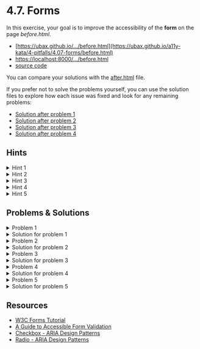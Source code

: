 # 4.7. Forms

In this exercise, your goal is to improve the accessibility of the **form** on the page _before.html_.

- [https://ubax.github.io/.../before.html](https://ubax.github.io/a11y-kata/4-pitfalls/4.07-forms/before.html)
- [https://localhost:8000/.../before.html](http://localhost:8000/4-pitfalls/4.07-forms/before.html)
- [source code](./before.html)

You can compare your solutions with the [after.html](after.html) file.

If you prefer not to solve the problems yourself, you can use the solution files to explore how each issue was fixed and look for any remaining problems:

- [Solution after problem 1](https://ubax.github.io/a11y-kata/4-pitfalls/4.07-forms/after-problem-1.html)
- [Solution after problem 2](https://ubax.github.io/a11y-kata/4-pitfalls/4.07-forms/after-problem-2.html)
- [Solution after problem 3](https://ubax.github.io/a11y-kata/4-pitfalls/4.07-forms/after-problem-3.html)
- [Solution after problem 4](https://ubax.github.io/a11y-kata/4-pitfalls/4.07-forms/after-problem-4.html)

## Hints

<details>
<summary>Hint 1</summary>

Try to locate the form controls using a screen reader:

- Mac: <kbd>VO + Cmd + J</kbd>
- Windows: <kbd>F</kbd>
- Android: <kbd>Swipe up + down</kbd> to select form fields navigation, then <kbd>swipe down/up</kbd>.
- iOS: <kbd>Twisting</kbd> to select form fields navigation, then <kbd>Swipe down/up</kbd>.
</details>

<details>
<summary>Hint 2</summary>

Try selecting checkboxes and radio buttons using a screen reader.

</details>

<details>
<summary>Hint 3</summary>

Enable color blindness simulation in your browser and try to locate form controls with errors.

Refer to [2.3 Disability simulation - Color blindness](../../2-tools/2.3-disability-simulation.md#exercise-1-simulating-color-blindness) for instructions on how to disable colors in the browser.

</details>

<details>
<summary>Hint 4</summary>

Focus on a form control with an error using a screen reader. Is it announced differently from a regular control?

</details>

<details>
<summary>Hint 5</summary>

Try to distinguish required fields using a screen reader.

</details>

## Problems & Solutions

<details>
<summary>Problem 1</summary>

Form fields are not properly associated with their labels, making it difficult for screen readers to identify them. They are announced as "edit text" instead of with the field's label. [WCAG 3.3.2 - Labels or Instructions](https://www.w3.org/WAI/WCAG21/Understanding/labels-or-instructions.html)

</details>
<details>
<summary>Solution for problem 1</summary>

Associate each form field with its label by:

- Using the `for` attribute on the label and the `id` attribute on the form field.
  ```diff
  - <label>Name</label> <input type="text" id="name" name="name" />
  + <label for="name">Name</label> <input type="text" id="name" name="name" />
  ```
- Wrapping the form field with the label.
  ```diff
  - <label>Name</label> <input type="text" id="name" name="name" />
  + <label>
  +  Name
  +  <input type="text" name="name" />
  + </label>
  ```
- Using the `aria-labelledby` attribute on the form field.
  ```diff
  - <label>Name</label>
  + <label id="name-label">Name</label>
  - <input type="text" name="name" />
  + <input type="text" aria-labelledby="name-label" name="name" />
  ```

</details>

<details>
<summary>Problem 2</summary>

The issue is more significant for checkboxes and radio buttons, as there's no connection between individual controls, group labels, and controls within a group.

</details>
<details>
<summary>Solution for problem 2</summary>

1. Connect radio buttons and checkboxes with their labels. The best experience is to wrap the form field with the label.
   ```html
   <label>
     <input type="checkbox" name="monday" />
     Monday
   </label>
   ```
2. Group checkboxes using a list and group them properly.
   ```diff
   <label id="office-days-label">When do you come to the office?</label>
   <div role="group" class="checkbox-group">
   +  <ul aria-labelledby="office-days-label" class="checkbox-group">
   -  <input type="checkbox" name="monday" />
   -  <label> Monday </label>
   +   <li>
   +     <label>
   +       <input type="checkbox" name="monday" />
   +       Monday
   +     </label>
   +   </li>
       ...
   +  </ul>
   </div>
   ```
3. Use the `aria-labelledby` attribute to associate radio button groups with their group labels.
   ```diff
   - <label>Gender</label>
   + <label id="gender-list-label">Gender</label>
   <div
   +  aria-labelledby="gender-list-label"
   +  role="radiogroup"
     class="radio-group"
   >
     <label>
       <input type="radio" name="gender" value="male" />
       Male
     </label>
     ...
   </div>
   ```

</details>

<details>
<summary>Problem 3</summary>

The `Password` input only displays an error message when it's focused. The error is also indicated by a red border, which may not be visible to users with color blindness. [WCAG 1.4.1](https://www.w3.org/WAI/WCAG21/Understanding/use-of-color)

</details>
<details>
<summary>Solution for problem 3</summary>

To fix this:

- Always display the error message.
- Use additional visual cues, such as an icon.

In the `before.html` file, remove the `fancy-error` class from the password’s error `span`.

```diff
- <span class="error fancy-error">This field is required</span>
+ <span class="error">This field is required</span>
```

</details>

<details>
<summary>Problem 4</summary>

When an input field contains an error, the screen reader does not announce it as invalid. [WCAG 3.3.1](https://www.w3.org/WAI/WCAG21/Understanding/error-identification.html)

</details>
<details>
<summary>Solution for problem 4</summary>

Add the `aria-invalid="true"` attribute to the input field(s) with an error. For example:

```js
if (!email.value) {
  ...
  email.ariaInvalid = true;
} else {
  ...
  email.ariaInvalid = false;
}
```

</details>

<details>
<summary>Problem 5</summary>

Required fields are only marked with a visual cue (an asterisk `*`), which screen reader users may not detect.

</details>
<details>
<summary>Solution for problem 5</summary>

There are two possible solutions:

- Use the `aria-required` attribute on the form field, which adds the required state without triggering browser validation.
  ```diff
  - <input type="password" id="password" />
  + <input type="password" id="password" aria-required="true" />
  ```
- Use the `required` attribute on the form field, which adds browser validation and displays a default error message.
  ```diff
  - <input type="password" id="password" />
  + <input type="password" id="password" required="true" />
  ```

</details>

## Resources

- [W3C Forms Tutorial](https://www.w3.org/WAI/tutorials/forms/)
- [A Guide to Accessible Form Validation](https://www.smashingmagazine.com/2023/02/guide-accessible-form-validation/)
- [Checkbox - ARIA Design Patterns](https://www.w3.org/WAI/ARIA/apg/patterns/checkbox/examples/checkbox/)
- [Radio - ARIA Design Patterns](https://www.w3.org/WAI/ARIA/apg/patterns/radio/)

